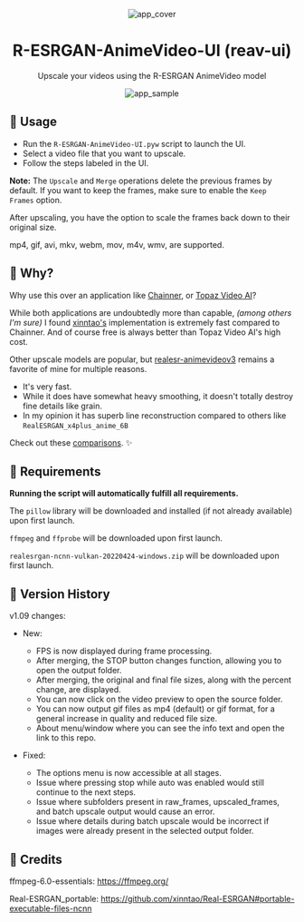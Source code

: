 <p align="center">
  <img src="https://github.com/Nenotriple/R-ESRGAN-AnimeVideo-UI/assets/70049990/1bb2b8da-0f11-401d-a873-7d2f55883fa3" alt="app_cover">
</p>

<h1 align="center">R-ESRGAN-AnimeVideo-UI (reav-ui)</h1>
<p align="center">Upscale your videos using the R-ESRGAN AnimeVideo model</p>

<p align="center">
  <img src="https://github.com/Nenotriple/R-ESRGAN-AnimeVideo-UI/assets/70049990/8b6a27b7-07dc-4820-8455-477a3839fe62)" alt="app_sample">
</p>

## 📝 Usage

- Run the `R-ESRGAN-AnimeVideo-UI.pyw` script to launch the UI.
-  Select a video file that you want to upscale.
-  Follow the steps labeled in the UI.

**Note:** The `Upscale` and `Merge` operations delete the previous frames by default. If you want to keep the frames, make sure to enable the `Keep Frames` option.

After upscaling, you have the option to scale the frames back down to their original size.

mp4, gif, avi, mkv, webm, mov, m4v, wmv, are supported.

## 🤷 Why?

Why use this over an application like [Chainner](https://github.com/chaiNNer-org/chaiNNer), or [Topaz Video AI](https://www.topazlabs.com/)?

While both applications are undoubtedly more than capable, *(among others I'm sure)* I found [xinntao's](https://github.com/xinntao) implementation is extremely fast compared to Chainner. And of course free is always better than Topaz Video AI's high cost.

Other upscale models are popular, but [realesr-animevideov3](https://github.com/xinntao/Real-ESRGAN/blob/master/docs/anime_video_model.md) remains a favorite of mine for multiple reasons.
- It's very fast.
- While it does have somewhat heavy smoothing, it doesn't totally destroy fine details like grain.
- In my opinion it has superb line reconstruction compared to others like `RealESRGAN_x4plus_anime_6B`

Check out these [comparisons](https://github.com/Nenotriple/R-ESRGAN-AnimeVideo-UI/wiki). ✨

## 🚩 Requirements

**Running the script will automatically fulfill all requirements.**

The `pillow` library will be downloaded and installed (if not already available) upon first launch.

`ffmpeg` and `ffprobe` will be downloaded upon first launch.

`realesrgan-ncnn-vulkan-20220424-windows.zip` will be downloaded upon first launch.


## 📜 Version History

v1.09 changes:

- New:
    - FPS is now displayed during frame processing.
    - After merging, the STOP button changes function, allowing you to open the output folder.
    - After merging, the original and final file sizes, along with the percent change, are displayed.
    - You can now click on the video preview to open the source folder.
    - You can now output gif files as mp4 (default) or gif format, for a general increase in quality and reduced file size.
    - About menu/window where you can see the info text and open the link to this repo.

- Fixed:
    - The options menu is now accessible at all stages.
    - Issue where pressing stop while auto was enabled would still continue to the next steps.
    - Issue where subfolders present in raw_frames, upscaled_frames, and batch upscale output would cause an error.
    - Issue where details during batch upscale would be incorrect if images were already present in the selected output folder.
  
## 👥 **Credits**

ffmpeg-6.0-essentials: https://ffmpeg.org/

Real-ESRGAN_portable: https://github.com/xinntao/Real-ESRGAN#portable-executable-files-ncnn
